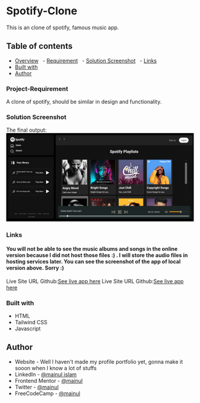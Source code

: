 # Spotify-Clone

This is an clone of spotify, famous music app.

## Table of contents

- [Overview](#overview)
    - [Requirement](#project-requirement)
    - [Solution Screenshot](#solution-screenshot)
    - [Links](#links)
- [Built with](#built-with)
- [Author](#author)

### Project-Requirement

A clone of spotify, should be similar in design and functionality.

### Solution Screenshot

The final output:
![Desktop-view](./final-look.png)

### Links

#### You will not be able to see the music albums and songs in the online version because I did not host those files :) . I will store the audio files in hosting services later. You can see the screenshot of the app of local version above. Sorry :)

Live Site URL Github:[See live app here](https://mainul-islam-nirob.github.io/spotify/)
Live Site URL Github:[See live app here](https://spotify-nirob.netlify.app/)

### Built with

- HTML
- Tailwind CSS
- Javascript

## Author

- Website - Well I haven't made my profile portfolio yet, gonna make it sooon when I know a lot of stuffs
- LinkedIn - [@mainul islam](https://www.linkedin.com/in/mainul-islam-nirob/)
- Frontend Mentor - [@mainul](https://www.frontendmentor.io/profile/Mainul-Islam-Nirob)
- Twitter - [@mainul](https://twitter.com/Mainuli96601040)
- FreeCodeCamp - [@mainul](https://www.freecodecamp.org/mainul)
